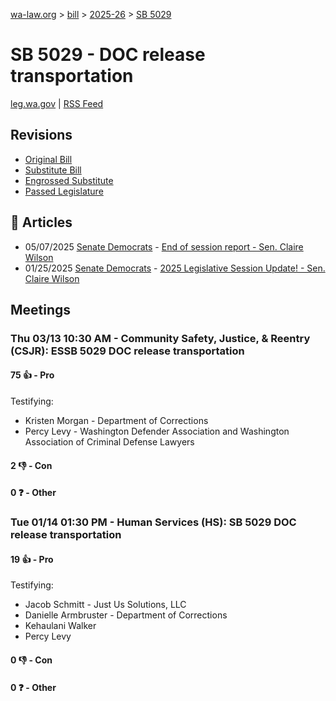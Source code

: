 [wa-law.org](/) > [bill](/bill/) > [2025-26](/bill/2025-26/) > [SB 5029](/bill/2025-26/sb/5029/)

# SB 5029 - DOC release transportation
[leg.wa.gov](https://app.leg.wa.gov/billsummary?BillNumber=5029&Year=2025&Initiative=false) | [RSS Feed](./rss.xml)

## Revisions
* [Original Bill](1/)
* [Substitute Bill](S/)
* [Engrossed Substitute](S.E/)
* [Passed Legislature](S.PL/)

## 📰 Articles
* 05/07/2025 [Senate Democrats](/org/senate_democrats/) - [End of session report - Sen. Claire Wilson](https://senatedemocrats.wa.gov/wilson/2025/05/07/end-of-session-report/#:~:text=5029)
* 01/25/2025 [Senate Democrats](/org/senate_democrats/) - [2025 Legislative Session Update! - Sen. Claire Wilson](https://senatedemocrats.wa.gov/wilson/2025/01/24/2025-legislative-session-update/#:~:text=SB%205029)

## Meetings
### Thu 03/13 10:30 AM - Community Safety, Justice, & Reentry (CSJR): ESSB 5029 DOC release transportation
#### 75 👍 - Pro
Testifying:
* Kristen Morgan - Department of Corrections
* Percy Levy - Washington Defender Association and Washington Association of Criminal Defense Lawyers

#### 2 👎 - Con

#### 0 ❓ - Other

### Tue 01/14 01:30 PM - Human Services (HS): SB 5029 DOC release transportation
#### 19 👍 - Pro
Testifying:
* Jacob Schmitt - Just Us Solutions, LLC
* Danielle Armbruster - Department of Corrections
* Kehaulani Walker
* Percy Levy

#### 0 👎 - Con

#### 0 ❓ - Other
